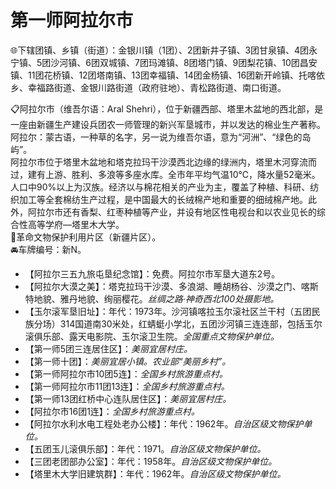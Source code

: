 # 第一师阿拉尔市  
🌐下辖团镇、乡镇（街道）：金银川镇（1团）、2团新井子镇、3团甘泉镇、4团永宁镇、5团沙河镇、6团双城镇、7团玛滩镇、8团塔门镇、9团梨花镇、10团昌安镇、11团花桥镇、12团塔南镇、13团幸福镇、14团金杨镇、16团新开岭镇、托喀依乡、幸福路街道、金银川路街道（政府驻地）、青松路街道、南口街道。  

📋阿拉尔市（维吾尔语：Aral Shehri），位于新疆西部、塔里木盆地的西北部，是一座由新疆生产建设兵团农一师管理的新兴军垦城市，并以发达的棉业生产著称。  
阿拉尔：蒙古语，一种草的名字，另一说为维吾尔语，意为“河洲”、“绿色的岛屿”。  
阿拉尔市位于塔里木盆地和塔克拉玛干沙漠西北边缘的绿洲内，塔里木河穿流而过，建有上游、胜利、多浪等多座水库。全市年平均气温10℃，降水量52毫米。人口中90%以上为汉族。经济以与棉花相关的产业为主，覆盖了种植、科研、纺织加工等全套棉纺生产过程，是中国最大的长绒棉产地和重要的细绒棉产地。此外，阿拉尔市还有香梨、红枣种植等产业，并设有地区性电视台和以农业见长的综合性高等学府—塔里木大学。  
🚩革命文物保护利用片区（新疆片区）。  
🚘车牌编号：新N。  

* 【阿拉尔三五九旅屯垦纪念馆】：免费。阿拉尔市军垦大道东2号。  
* 【阿拉尔大漠之美】：塔克拉玛干沙漠、多浪湖、睡胡杨谷、沙漠之门、喀斯特地貌、雅丹地貌、绚丽樱花。*丝绸之路·神奇西北100处摄影地。*  
* 【玉尔滚军垦旧址】：年代：1973年。沙河镇喀拉玉尔滚社区兰干村（五团民族分场）314国道南30米处，红蜻蜓小学北，五团沙河镇三连连部，包括玉尔滚俱乐部、露天电影院、玉尔滚卫生院。*全国重点文物保护单位。*  
* 【第一师5团三连居住区】：*美丽宜居村庄。*  
* 【第一师十团】：*美丽宜居小镇。农业部“美丽乡村”。*  
* 【第一师阿拉尔市10团5连】：*全国乡村旅游重点村。*  
* 【第一师阿拉尔市11团13连】：*全国乡村旅游重点村。*  
* 【第一师13团红桥中心连队居住区】：*美丽宜居村庄。*  
* 【阿拉尔市16团1连】：*全国乡村旅游重点村。*  
* 【阿拉尔水利水电工程处老办公楼】：年代：1962年。*自治区级文物保护单位。*  
* 【五团玉儿滚俱乐部】：年代：1971。*自治区级文物保护单位。*  
* 【三团老团部办公室】：年代：1958年。*自治区级文物保护单位。*  
* 【塔里木大学旧建筑群】：年代：1962年。*自治区级文物保护单位。*  

